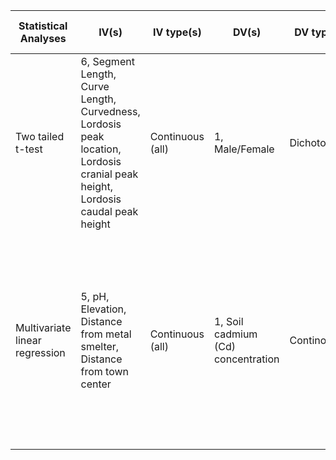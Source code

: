 | Statistical Analyses	|  IV(s)  |  IV type(s) |  DV(s)  |  DV type(s)  |  Control Var | Control Var type  | Question to be answered | _H0_ | alpha | link to paper |
---------------- | ----------| ------------ | ------------- | ------------- | ------------ | ------------- | ------------------ | ---- | ------- | -------
| Two tailed t-test	| 6, Segment Length, Curve Length, Curvedness, Lordosis peak location, Lordosis cranial peak height, Lordosis caudal peak height | Continuous (all) | 1, Male/Female | Dichotomous | 0 | N/A | 	Do differences exist in males and female lumbar lordosis? | Mean of parameter in males is different than mean in females | 0.05 | [The lumbar lordosis in males and females, revisited](http://journals.plos.org/plosone/article?id=10.1371/journal.pone.0133685) |
| Multivariate linear regression	| 5, pH, Elevation, Distance from metal smelter, Distance from town center | Continuous (all) | 1, Soil cadmium (Cd) concentration | Continouus | 0 | N/A | What are the influences from human impacts on soil Cd concentration? | Is the p-value of each ID less than 0.05 (statistically significant) | 0.05 | [A Comparative Assessment of the Influences of Human Impacts on Soil Cd Concentrations Based on Stepwise Linear Regression, Classification and Regression Tree, and Random Forest Models](http://journals.plos.org/plosone/article?id=10.1371/journal.pone.0151131) |
